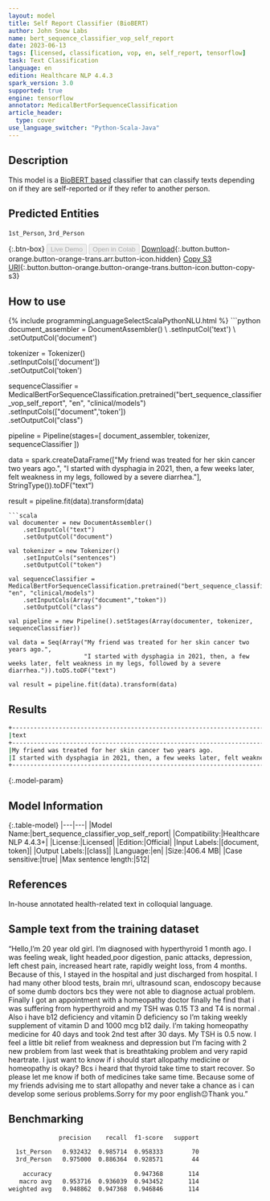 ```yaml
---
layout: model
title: Self Report Classifier (BioBERT)
author: John Snow Labs
name: bert_sequence_classifier_vop_self_report
date: 2023-06-13
tags: [licensed, classification, vop, en, self_report, tensorflow]
task: Text Classification
language: en
edition: Healthcare NLP 4.4.3
spark_version: 3.0
supported: true
engine: tensorflow
annotator: MedicalBertForSequenceClassification
article_header:
  type: cover
use_language_switcher: "Python-Scala-Java"
---
```


## Description

This model is a [BioBERT based](https://github.com/dmis-lab/biobert) classifier that can classify texts depending on if they are self-reported or if they refer to another person.

## Predicted Entities

`1st_Person`, `3rd_Person`

{:.btn-box}
<button class="button button-orange" disabled>Live Demo</button>
<button class="button button-orange" disabled>Open in Colab</button>
[Download](https://s3.amazonaws.com/auxdata.johnsnowlabs.com/clinical/models/bert_sequence_classifier_vop_self_report_en_4.4.3_3.0_1686671270069.zip){:.button.button-orange.button-orange-trans.arr.button-icon.hidden}
[Copy S3 URI](s3://auxdata.johnsnowlabs.com/clinical/models/bert_sequence_classifier_vop_self_report_en_4.4.3_3.0_1686671270069.zip){:.button.button-orange.button-orange-trans.button-icon.button-copy-s3}

## How to use



<div class="tabs-box" markdown="1">
{% include programmingLanguageSelectScalaPythonNLU.html %}
```python
document_assembler = DocumentAssembler() \
    .setInputCol('text') \
    .setOutputCol('document')

tokenizer = Tokenizer() \
    .setInputCols(['document']) \
    .setOutputCol('token')

sequenceClassifier = MedicalBertForSequenceClassification.pretrained("bert_sequence_classifier_vop_self_report", "en", "clinical/models")\
    .setInputCols(["document",'token'])\
    .setOutputCol("class")

pipeline = Pipeline(stages=[
    document_assembler,
    tokenizer,
    sequenceClassifier
])

data = spark.createDataFrame(["My friend was treated for her skin cancer two years ago.",
                                  "I started with dysphagia in 2021, then, a few weeks later, felt weakness in my legs, followed by a severe diarrhea."], StringType()).toDF("text")

result = pipeline.fit(data).transform(data)
```
```scala
val documenter = new DocumentAssembler()
    .setInputCol("text")
    .setOutputCol("document")

val tokenizer = new Tokenizer()
    .setInputCols("sentences")
    .setOutputCol("token")

val sequenceClassifier = MedicalBertForSequenceClassification.pretrained("bert_sequence_classifier_vop_self_report", "en", "clinical/models")
    .setInputCols(Array("document","token"))
    .setOutputCol("class")

val pipeline = new Pipeline().setStages(Array(documenter, tokenizer, sequenceClassifier))

val data = Seq(Array("My friend was treated for her skin cancer two years ago.",
                     "I started with dysphagia in 2021, then, a few weeks later, felt weakness in my legs, followed by a severe diarrhea.")).toDS.toDF("text")

val result = pipeline.fit(data).transform(data)
```
</div>

## Results

```bash
+-------------------------------------------------------------------------------------------------------------------+------------+
|text                                                                                                               |result      |
+-------------------------------------------------------------------------------------------------------------------+------------+
|My friend was treated for her skin cancer two years ago.                                                           |[3rd_Person]|
|I started with dysphagia in 2021, then, a few weeks later, felt weakness in my legs, followed by a severe diarrhea.|[1st_Person]|
+-------------------------------------------------------------------------------------------------------------------+------------+
```

{:.model-param}
## Model Information

{:.table-model}
|---|---|
|Model Name:|bert_sequence_classifier_vop_self_report|
|Compatibility:|Healthcare NLP 4.4.3+|
|License:|Licensed|
|Edition:|Official|
|Input Labels:|[document, token]|
|Output Labels:|[class]|
|Language:|en|
|Size:|406.4 MB|
|Case sensitive:|true|
|Max sentence length:|512|

## References

In-house annotated health-related text in colloquial language.

## Sample text from the training dataset

“Hello,I’m 20 year old girl. I’m diagnosed with hyperthyroid 1 month ago. I was feeling weak, light headed,poor digestion, panic attacks, depression, left chest pain, increased heart rate, rapidly weight loss, from 4 months. Because of this, I stayed in the hospital and just discharged from hospital. I had many other blood tests, brain mri, ultrasound scan, endoscopy because of some dumb doctors bcs they were not able to diagnose actual problem. Finally I got an appointment with a homeopathy doctor finally he find that i was suffering from hyperthyroid and my TSH was 0.15 T3 and T4 is normal . Also i have b12 deficiency and vitamin D deficiency so I’m taking weekly supplement of vitamin D and 1000 mcg b12 daily. I’m taking homeopathy medicine for 40 days and took 2nd test after 30 days. My TSH is 0.5 now. I feel a little bit relief from weakness and depression but I’m facing with 2 new problem from last week that is breathtaking problem and very rapid heartrate. I just want to know if i should start allopathy medicine or homeopathy is okay? Bcs i heard that thyroid take time to start recover. So please let me know if both of medicines take same time. Because some of my friends advising me to start allopathy and never take a chance as i can develop some serious problems.Sorry for my poor english😐Thank you.”

## Benchmarking

```bash
              precision    recall  f1-score   support

  1st_Person   0.932432  0.985714  0.958333        70
  3rd_Person   0.975000  0.886364  0.928571        44

    accuracy                       0.947368       114
   macro avg   0.953716  0.936039  0.943452       114
weighted avg   0.948862  0.947368  0.946846       114

```